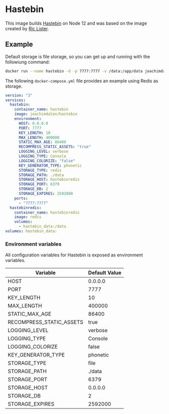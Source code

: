 # Hastebin

This image builds [Hastebin](https://github.com/seejohnrun/haste-server/) on Node 12 and was based on the image created by [Ric Lister](https://github.com/rlister/dockerfiles/tree/master/hastebin).

## Example

Default storage is file storage, so you can get up and running with the followiung command:

```sh
docker run --name hastebin -d -p 7777:7777 -v /data:/app/data joachimdalen/hastebin
```

The following `docker-compose.yml` file provides an example using Redis as storage.

```yml
version: "3"
services:
  hastebin:
    container_name: hastebin
    image: joachimdalen/hastebin
    environment:
      HOST: 0.0.0.0
      PORT: 7777
      KEY_LENGTH: 10
      MAX_LENGTH: 400000
      STATIC_MAX_AGE: 86400
      RECOMPRESS_STATIC_ASSETS: "true"
      LOGGING_LEVEL: verbose
      LOGGING_TYPE: Console
      LOGGING_COLORIZE: "false"
      KEY_GENERATOR_TYPE: phonetic
      STORAGE_TYPE: redis
      STORAGE_PATH: ./data
      STORAGE_HOST: hastebinredis
      STORAGE_PORT: 6379
      STORAGE_DB: 2
      STORAGE_EXPIRES: 2592000
    ports:
      - "7777:7777"
  hastebinredis:
    container_name: hastebinredis
    image: redis
    volumes:
      - hastebin_data:/data
volumes: hastebin_data:
```

### Environment variables

All configuration variables for Hastebin is exposed as environment variables.

| Variable                 | Default Value |
| ------------------------ | ------------- |
| HOST                     | 0.0.0.0       |
| PORT                     | 7777          |
| KEY_LENGTH               | 10            |
| MAX_LENGTH               | 400000        |
| STATIC_MAX_AGE           | 86400         |
| RECOMPRESS_STATIC_ASSETS | true          |
| LOGGING_LEVEL            | verbose       |
| LOGGING_TYPE             | Console       |
| LOGGING_COLORIZE         | false         |
| KEY_GENERATOR_TYPE       | phonetic      |
| STORAGE_TYPE             | file          |
| STORAGE_PATH             | ./data        |
| STORAGE_PORT             | 6379          |
| STORAGE_HOST             | 0.0.0.0       |
| STORAGE_DB               | 2             |
| STORAGE_EXPIRES          | 2592000       |
